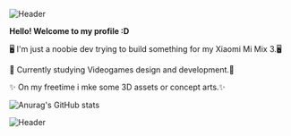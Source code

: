 ![Header](https://github.com/Jopii/profile/blob/main/BANNER.png "Header")


  **Hello! Welcome to my profile :D**

🖥️ I'm just a noobie dev trying to build something for my Xiaomi Mi Mix 3.🖥️

🏹 Currently studying Videogames design and development.🏹

✨ On my freetime i mke some 3D assets or concept arts.✨


![Anurag's GitHub stats](https://github-readme-stats.vercel.app/api?username=Jopii&show_icons=true&theme=merko)


![Header](https://github.com/Jopii/profile/blob/main/BANNER2.png "Header")
